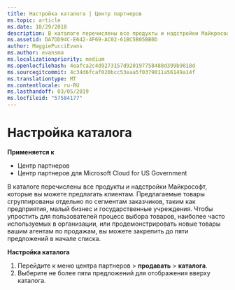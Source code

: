 ```yaml
---
title: Настройка каталога | Центр партнеров
ms.topic: article
ms.date: 10/29/2018
description: В каталоге перечислены все продукты и надстройки Майкрософт, которые партнеры могут продавать.
ms.assetid: DA7DD94C-E642-4F69-AC02-61BC5B05BB0D
author: MaggiePucciEvans
ms.author: evansma
ms.localizationpriority: medium
ms.openlocfilehash: 4eafca2c4d9273157d920197758488d399b9018d
ms.sourcegitcommit: 4c34d6fcaf020bcc53eaa5f0379011a56149a14f
ms.translationtype: MT
ms.contentlocale: ru-RU
ms.lasthandoff: 03/05/2019
ms.locfileid: "57584177"
---
```

# <a name="customize-the-catalog"></a>Настройка каталога

**Применяется к**

-  Центр партнеров
-  Центр партнеров для Microsoft Cloud for US Government


В каталоге перечислены все продукты и надстройки Майкрософт, которые вы можете предлагать клиентам. Предлагаемые товары сгруппированы отдельно по сегментам заказчиков, таким как предприятия, малый бизнес и государственные учреждения. Чтобы упростить для пользователей процесс выбора товаров, наиболее часто используемых в организации, или продемонстрировать новые товары вашим агентам по продажам, вы можете закрепить до пяти предложений в начале списка.

**Настройка каталога**

1.  Перейдите к меню центра партнеров &gt; **продавать** &gt; **каталога**.
2.  Выберите не более пяти предложений для отображения вверху каталога.

 

 



